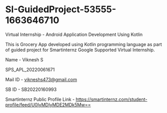 # SI-GuidedProject-53555-1663646710
Virtual Internship - Android Application Development Using Kotlin

This is Grocery App developed using Kotlin programming language as part of guided project for Smartinternz Google Supported Virtual Internship.

Name - Viknesh S

SPS_APL_20220061671

Mail ID - vikneshs473@gmail.com

SB ID - SB20220160993

Smartinternz Public Profile Link - https://smartinternz.com/student-profile/feed/U0IyMDIyMDE2MDk5Mw==

